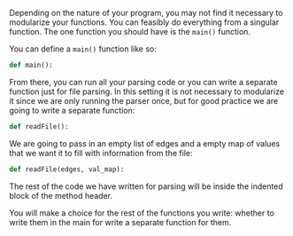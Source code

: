 <!--title={Writing a Main Function}-->

<!--badges={Python:22,Algorithms:11}-->

<!--concepts={directedGraphs, introToGraphs, useOfGraphs}-->

Depending on the nature of your program, you may not find it necessary to modularize your functions. You can feasibly do everything from a singular function. The one function you should have is the `main()` function.

You can define a `main()` function like so:

```python
def main():
```

From there, you can run all your parsing code or you can write a separate function just for file parsing. In this setting it is not necessary to modularize it since we are only running the parser once, but for good practice we are going to write a separate function:

```python
def readFile():
```

We are going to pass in an empty list of edges and a empty map of values that we want it to fill with information from the file:

```python
def readFile(edges, val_map):
```

The rest of the code we have written for parsing will be inside the indented block of the method header.

You will make a choice for the rest of the functions you write: whether to write them in the main for write a separate function for them.